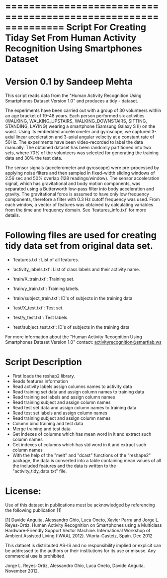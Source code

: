 ==============================================================
Script For Creating Tiday Set From  Human Activity Recognition Using Smartphones Dataset
==============================================================
Version 0.1 by Sandeep Mehta
==============================================================

This script reads data from the "Human Activity Recognition Using Smartphones Dataset Version 1.0" and produces a tidy - dataset.

The experiments have been carried out with a group of 30 volunteers within an age bracket of 19-48 years. Each person performed six activities (WALKING, WALKING_UPSTAIRS, WALKING_DOWNSTAIRS, SITTING, STANDING, LAYING) wearing a smartphone (Samsung Galaxy S II) on the waist. Using its embedded accelerometer and gyroscope, we captured 3-axial linear acceleration and 3-axial angular velocity at a constant rate of 50Hz. The experiments have been video-recorded to label the data manually. The obtained dataset has been randomly partitioned into two sets, where 70% of the volunteers was selected for generating the training data and 30% the test data. 

The sensor signals (accelerometer and gyroscope) were pre-processed by applying noise filters and then sampled in fixed-width sliding windows of 2.56 sec and 50% overlap (128 readings/window). The sensor acceleration signal, which has gravitational and body motion components, was separated using a Butterworth low-pass filter into body acceleration and gravity. The gravitational force is assumed to have only low frequency components, therefore a filter with 0.3 Hz cutoff frequency was used. From each window, a vector of features was obtained by calculating variables from the time and frequency domain. See 'features_info.txt' for more details. 

Following files are used for creating tidy data set from original data set.
==========================================================================
- 'features.txt': List of all features.

- 'activity_labels.txt': List of class labels and their activity name.

- 'train/X_train.txt': Training set.

- 'train/y_train.txt': Training labels.

- 'train/subject_train.txt': ID's of subjects in the training data

- 'test/X_test.txt': Test set.

- 'test/y_test.txt': Test labels.

- 'test/subject_test.txt': ID's of subjects in the training data

For more information about the "Human Activity Recognition Using Smartphones Dataset Version 1.0" contact: activityrecognition@smartlab.ws

Script Description
==================

- First loads the reshap2 library.
- Reads features information
- Read activity labels assign columns names to activity data
- Read training set data and assign column names to training data
- Read training set labels and assign column names
- Read training subject and assign column names
- Read test set data and assign column names to training data
- Read test set labels and assign column names
- Read training subject and assign column names
- Column bind training and test data
- Merge training and test data
- Get indexes of columns which has mean word in it and extract such column names
- Get indexes of columns which has std word in it and extract such column names
- With the help of the "melt" and "dcast" functions of the "reshape2" package, the data is converted into a table containing mean values of all the included features and the data is written to the "activity_tidy_data.txt" file.


License:
========
Use of this dataset in publications must be acknowledged by referencing the following publication [1] 

[1] Davide Anguita, Alessandro Ghio, Luca Oneto, Xavier Parra and Jorge L. Reyes-Ortiz. Human Activity Recognition on Smartphones using a Multiclass Hardware-Friendly Support Vector Machine. International Workshop of Ambient Assisted Living (IWAAL 2012). Vitoria-Gasteiz, Spain. Dec 2012

This dataset is distributed AS-IS and no responsibility implied or explicit can be addressed to the authors or their institutions for its use or misuse. Any commercial use is prohibited.

Jorge L. Reyes-Ortiz, Alessandro Ghio, Luca Oneto, Davide Anguita. November 2012.
